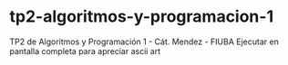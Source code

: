 # tp2-algoritmos-y-programacion-1
  TP2 de Algoritmos y Programación 1 - Cát. Mendez - FIUBA 
Ejecutar en pantalla completa para apreciar ascii art
